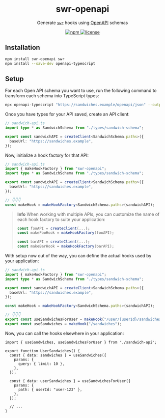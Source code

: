 <p align="center">
  <h1 align="center">swr-openapi</h1>
</p>

<p align="center">Generate <a href="https://swr.vercel.app"><code>swr</code></a> hooks using <a href="https://swagger.io/specification/">OpenAPI</a> schemas</p>

<p align="center">
  <a aria-label="npm" href="https://www.npmjs.com/package/swr-openapi">
    <img alt="npm" src="https://img.shields.io/npm/v/swr-openapi.svg?style=for-the-badge&labelColor=000000">
  </a>
  <a aria-label="license" href="https://github.com/htunnicliff/swr-openapi/blob/master/LICENSE">
    <img alt="license" src="https://img.shields.io/github/license/htunnicliff/swr-openapi.svg?style=for-the-badge&labelColor=000000">
  </a>
</p>

## Installation

```sh
npm install swr-openapi swr
npm install --save-dev openapi-typescript
```

## Setup

For each Open API schema you want to use, run the following command to transform each schema into TypeScript types:

```sh
npx openapi-typescript "https://sandwiches.example/openapi/json" --output ./types/sandwich-schema.ts
```

Once you have types for your API saved, create an API client:

```ts
// sandwich-api.ts
import type * as SandwichSchema from "./types/sandwich-schema";

export const sandwichAPI = createClient<SandwichSchema.paths>({
  baseUrl: "https://sandwiches.example",
});
```

Now, initialize a hook factory for that API:

```ts
// sandwich-api.ts
import { makeHookFactory } from "swr-openapi";
import type * as SandwichSchema from "./types/sandwich-schema";

export const sandwichAPI = createClient<SandwichSchema.paths>({
  baseUrl: "https://sandwiches.example",
});

// 👇👇👇
const makeHook = makeHookFactory<SandwichSchema.paths>(sandwichAPI);
```

> **Info**
> When working with multiple APIs, you can customize the name of each hook factory to suite your application:
>
> ```ts
> const fooAPI = createClient(...);
> const makeFooHook = makeHookFactory(fooAPI);
>
> const barAPI = createClient(...);
> const makeBarHook = makeHookFactory(barAPI);
> ```

With setup now out of the way, you can define the actual hooks used by your application:

```ts
// sandwich-api.ts
import { makeHookFactory } from "swr-openapi";
import type * as SandwichSchema from "./types/sandwich-schema";

export const sandwichAPI = createClient<SandwichSchema.paths>({
  baseUrl: "https://sandwiches.example",
});

const makeHook = makeHookFactory<SandwichSchema.paths>(sandwichAPI);

// 👇👇👇
export const useSandwichesForUser = makeHook("/user/{userId}/sandwiches");
export const useSandwiches = makeHook("/sandwiches");
```

Now, you can call the hooks elsewhere in your application:

```tsx
import { useSandwiches, useSandwichesForUser } from "./sandwich-api";

export function UserSandwiches() {
  const { data: sandwiches } = useSandwiches({
    params: {
      query: { limit: 10 },
    },
  });

  const { data: userSandwiches } = useSandwichesForUser({
    params: {
      path: { userId: "user-123" },
    },
  });

  // ...
}
```
